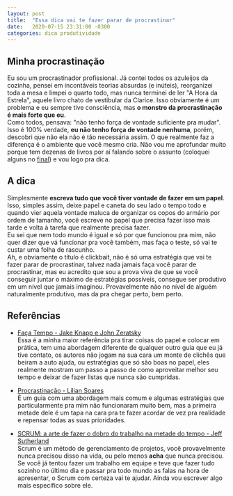 ```yaml
---
layout: post
title:  "Essa dica vai te fazer parar de procrastinar"
date:   2020-07-15 23:31:00 -0300
categories: dica produtividade
---
```

## Minha procrastinação
Eu sou um procrastinador profissional. Já contei todos os azuleijos da cozinha, pensei em incontáveis teorias absurdas (e inúteis), reorganizei toda a mesa e limpei o quarto todo, mas nunca terminei de ler "A Hora da Estrela", aquele livro chato de vestibular da Clarice. Isso obviamente é um problema e eu sempre tive consciência, mas **o monstro da procrastinação é mais forte que eu**.  
Como todos, pensava: "não tenho força de vontade suficiente pra mudar". Isso é 100% verdade, **eu não tenho força de vontade nenhuma**, porém, descobri que não ela não é tão necessária assim. O que realmente faz a diferença é o ambiente que você mesmo cria. Não vou me aprofundar muito porque tem dezenas de livros por aí falando sobre o assunto (coloquei alguns no [final](#referências)) e vou logo pra dica.

## A dica
Simplesmente **escreva tudo que você tiver vontade de fazer em um papel**. Isso, simples assim, deixe papel e caneta do seu lado o tempo todo e quando vier aquela vontade maluca de organizar os copos do armário por ordem de tamanho, você escreve no papel que precisa fazer isso mais tarde e volta à tarefa que realmente precisa fazer.  
Eu sei que nem todo mundo é igual  e só por que funcionou pra mim, não quer dizer que vá funcionar pra você também, mas faça o teste, só vai te custar uma folha de rascunho.  
Ah, e obviamente o título é clickbait, não é só uma estratégia que vai te fazer parar de procrastinar, talvez nada jamais faça você parar de procrastinar, mas eu acredito que sou a prova viva de que se você conseguir juntar o máximo de estratégias possíveis, consegue ser produtivo em um nível que jamais imaginou. Provavelmente não no nível de alguém naturalmente produtivo, mas da pra chegar perto, bem perto.

## Referências

- [Faça Tempo - Jake Knapp e John Zeratsky](https://www.amazon.com.br/Fa%C3%A7a-Tempo-passos-definir-prioridades/dp/8551004808/ref=sr_1_1?__mk_pt_BR=%C3%85M%C3%85%C5%BD%C3%95%C3%91&dchild=1&keywords=fa%C3%A7a+tempo&qid=1594865264&sr=8-1)  
Essa é a minha maior referência pra tirar coisas do papel e colocar em prática, tem uma abordagem diferente de qualquer outro guia que eu já tive contato, os autores não jogam na sua cara um monte de clichês que beiram a auto ajuda, ou estratégias que só são boas no papel, eles realmente mostram um passo a passo de como aproveitar melhor seu tempo e deixar de fazer listas que nunca são cumpridas.

- [Procrastinação - Lilian Soares](https://www.amazon.com.br/PROCRASTINA%C3%87%C3%83O-cient%C3%ADfico-sobre-procrastinar-definitivamente-ebook/dp/B075JMXJLH/ref=sr_1_1?__mk_pt_BR=%C3%85M%C3%85%C5%BD%C3%95%C3%91&crid=3FRYUU760PK9Y&dchild=1&keywords=procrastina%C3%A7%C3%A3o&qid=1594865394&sprefix=procrastina%2Caps%2C548&sr=8-1)  
É um guia com uma abordagem mais comum e algumas estratégias que particularmente pra mim não funcionaram muito bem, mas a primeira metade dele é um tapa na cara pra te fazer acordar de vez pra realidade e repensar todas as suas prioridades. 

- [SCRUM: a arte de fazer o dobro do trabalho na metade do tempo - Jeff Sutherland ](https://www.amazon.com.br/SCRUM-fazer-dobro-trabalho-metade/dp/8543107164/ref=sr_1_1?__mk_pt_BR=%C3%85M%C3%85%C5%BD%C3%95%C3%91&dchild=1&keywords=scrum&qid=1594865643&sr=8-1)  
Scrum é um método de gerenciamento de projetos, você provavelmente nunca precisou disso na vida, ou pelo menos **acha** que nunca precisou. Se você já tentou fazer um trabalho em equipe e teve que fazer tudo sozinho no último dia e passar pra todo mundo as falas na hora de apresentar, o Scrum com certeza vai te ajudar. Ainda vou escrever algo mais específico sobre ele.